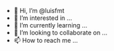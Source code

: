 - 👋 Hi, I’m @luisfmt
- 👀 I’m interested in ...
- 🌱 I’m currently learning ...
- 💞️ I’m looking to collaborate on ...
- 📫 How to reach me ...

<!---
luisfmt/luisfmt is a ✨ special ✨ repository because its `README.md` (this file) appears on your GitHub profile.
You can click the Preview link to take a look at your changes.
--->
